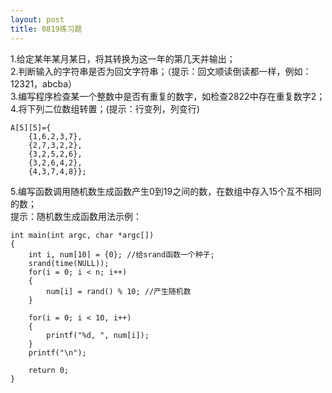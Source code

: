 ```yaml
---
layout: post
title: 0819练习题
---
```

1.给定某年某月某日，将其转换为这一年的第几天并输出；<br>
2.判断输入的字符串是否为回文字符串；（提示：回文顺读倒读都一样，例如：12321，abcba）<br>
3.编写程序检查某一个整数中是否有重复的数字，如检查2822中存在重复数字2；<br>
4.将下列二位数组转置；(提示：行变列，列变行)

    A[5][5]={
        {1,6,2,3,7},
        {2,7,3,2,2},
        {3,2,5,2,6},
        {3,2,6,4,2},
        {4,3,7,4,8}};
5.编写函数调用随机数生成函数产生0到19之间的数，在数组中存入15个互不相同的数；<br>
提示：随机数生成函数用法示例：<br>

    int main(int argc, char *argc[])
    {
        int i, num[10] = {0}; //给srand函数一个种子;
        srand(time(NULL));
        for(i = 0; i < n; i++)
        {
            num[i] = rand() % 10; //产生随机数
        }

        for(i = 0; i < 10, i++)
        {
            printf("%d, ", num[i]);
        }
        printf("\n");
         
        return 0;
    }

